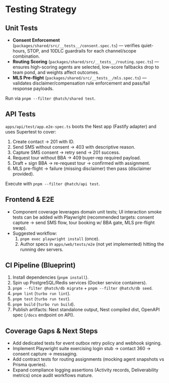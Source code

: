 # Testing Strategy

## Unit Tests

- **Consent Enforcement** (`packages/shared/src/__tests__/consent.spec.ts`) — verifies quiet-hours, STOP, and 10DLC guardrails for each channel/scope combination.
- **Routing Scoring** (`packages/shared/src/__tests__/routing.spec.ts`) — ensures high-scoring agents are selected, low-score fallbacks drop to team pond, and weights affect outcomes.
- **MLS Pre-flight** (`packages/shared/src/__tests__/mls.spec.ts`) — validates disclaimer/compensation rule enforcement and pass/fail response payloads.

Run via `pnpm --filter @hatch/shared test`.

## API Tests

`apps/api/test/app.e2e-spec.ts` boots the Nest app (Fastify adapter) and uses Supertest to cover:

1. Create contact → 201 with ID.
2. Send SMS without consent → 403 with descriptive reason.
3. Capture SMS consent → retry send → 201 success.
4. Request tour without BBA → 409 buyer-rep required payload.
5. Draft + sign BBA → re-request tour → confirmed with assignment.
6. MLS pre-flight → failure (missing disclaimer) then pass (disclaimer provided).

Execute with `pnpm --filter @hatch/api test`.

## Frontend & E2E

- Component coverage leverages domain unit tests; UI interaction smoke tests can be added with Playwright (recommended targets: consent capture → send SMS flow, tour booking w/ BBA gate, MLS pre-flight swap).
- Suggested workflow:
  1. `pnpm exec playwright install` (once).
  2. Author specs in `apps/web/tests/e2e` (not yet implemented) hitting the running dev servers.

## CI Pipeline (Blueprint)

1. Install dependencies (`pnpm install`).
2. Spin up PostgreSQL/Redis services (Docker service containers).
3. `pnpm --filter @hatch/db migrate` + `pnpm --filter @hatch/db seed`.
4. `pnpm lint` (`turbo run lint`).
5. `pnpm test` (`turbo run test`).
6. `pnpm build` (`turbo run build`).
7. Publish artifacts: Next standalone output, Nest compiled dist, OpenAPI spec (`/docs` endpoint on API).

## Coverage Gaps & Next Steps

- Add dedicated tests for event outbox retry policy and webhook signing.
- Implement Playwright suite exercising login stub → contact 360 → consent capture → messaging.
- Add contract tests for routing assignments (mocking agent snapshots vs Prisma queries).
- Expand compliance logging assertions (Activity records, Deliverability metrics) once audit workflows mature.
